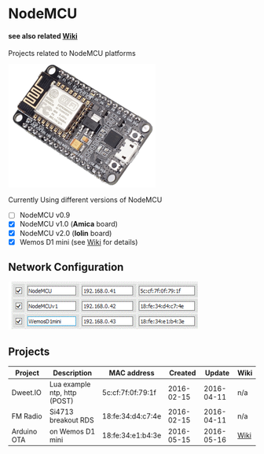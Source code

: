 # NodeMCU 
#### see also related [Wiki](https://github.com/griemide/NodeMCU/wiki)  
Projects related to NodeMCU platforms



![NodeMCU](/hardware/NodeMCUv1.png)

Currently Using different versions of NodeMCU

- [ ] NodeMCU v0.9
- [x] NodeMCU v1.0 (**Amica** board)
- [x] NodeMCU v2.0 (**lolin** board)
- [x] Wemos D1 mini (see [Wiki](https://github.com/griemide/NodeMCU/tree/master/hardware/wemosD1mini) for details)

## Network Configuration

![MAC](https://github.com/griemide/NodeMCU/blob/master/hardware/images/ESP8266overviewMACaddress.GIF)

## Projects

Project        | Description                  | MAC address       | Created    | Update     | Wiki
---------------|------------------------------| ------------------|------------|------------|------
Dweet.IO       | Lua example ntp, http (POST) | 5c:cf:7f:0f:79:1f | 2016-02-15 | 2016-04-11 | n/a
FM Radio       | Si4713 breakout RDS          | 18:fe:34:d4:c7:4e | 2016-02-15 | 2016-04-11 | n/a
Arduino OTA    | on Wemos D1 mini             | 18:fe:34:e1:b4:3e | 2016-05-15 | 2016-05-16 | [Wiki](https://github.com/griemide/NodeMCU/tree/master/hardware/wemosD1mini)
